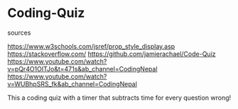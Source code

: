 # Coding-Quiz

sources

https://www.w3schools.com/jsref/prop_style_display.asp
https://stackoverflow.com/
https://github.com/jamierachael/Code-Quiz
https://www.youtube.com/watch?v=pQr4O1OITJo&t=471s&ab_channel=CodingNepal
https://www.youtube.com/watch?v=WUBhpSRS_fk&ab_channel=CodingNepal

This a coding quiz with a timer that subtracts time for every question wrong!
